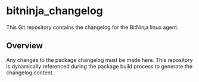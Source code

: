 # bitninja_changelog

This Git repository contains the changelog for the BitNinja linux agent.

## Overview

Any changes to the package changelog must be made here. This repository is dynamically referenced during the package build process to generate the changelog content.